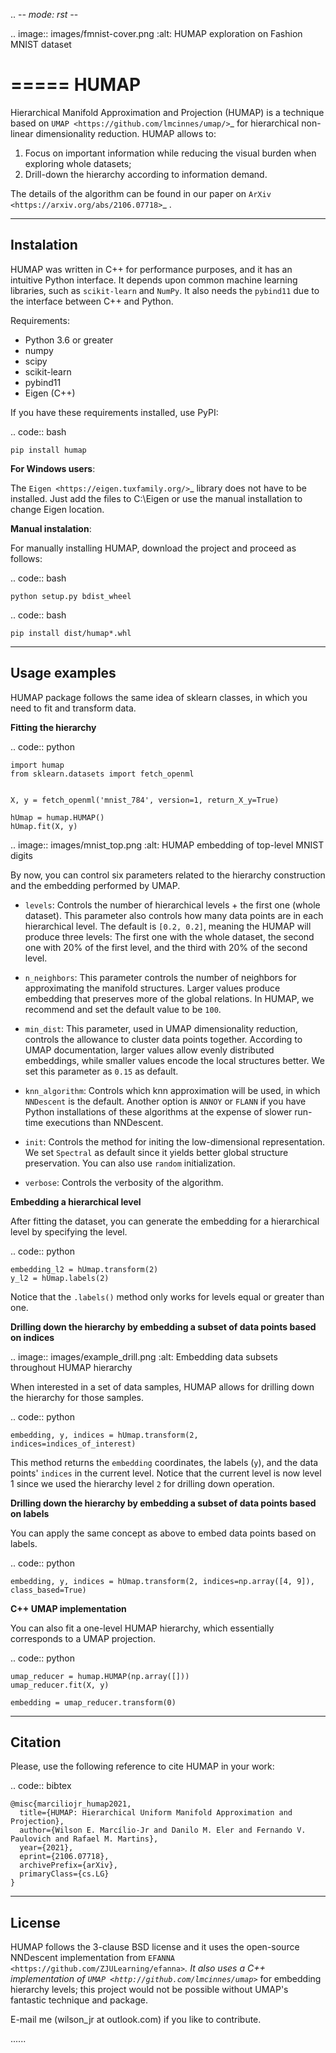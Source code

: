 .. -*- mode: rst -*-

.. image:: images/fmnist-cover.png
	:alt: HUMAP exploration on Fashion MNIST dataset

=====
HUMAP
=====

Hierarchical Manifold Approximation and Projection (HUMAP) is a technique based on `UMAP <https://github.com/lmcinnes/umap/>`_ for hierarchical non-linear dimensionality reduction. HUMAP allows to:


1. Focus on important information while reducing the visual burden when exploring whole datasets;
2. Drill-down the hierarchy according to information demand.

The details of the algorithm can be found in our paper on `ArXiv <https://arxiv.org/abs/2106.07718>`_ .


-----------
Instalation
-----------

HUMAP was written in C++ for performance purposes, and it has an intuitive Python interface. It depends upon common machine learning libraries, such as ``scikit-learn`` and ``NumPy``. It also needs the ``pybind11`` due to the interface between C++ and Python.


Requirements:

* Python 3.6 or greater
* numpy
* scipy
* scikit-learn
* pybind11
* Eigen (C++)

If you have these requirements installed, use PyPI:

.. code:: bash

    pip install humap


**For Windows users**:

The `Eigen <https://eigen.tuxfamily.org/>`_ library does not have to be installed. Just add the files to C:\Eigen or use the manual installation to change Eigen location.

**Manual instalation**: 

For manually installing HUMAP, download the project and proceed as follows:

.. code:: bash
 	
 	python setup.py bdist_wheel

.. code:: bash

 	pip install dist/humap*.whl


--------------
Usage examples
--------------

HUMAP package follows the same idea of sklearn classes, in which you need to fit and transform data.

**Fitting the hierarchy**

.. code:: python

	import humap
	from sklearn.datasets import fetch_openml


	X, y = fetch_openml('mnist_784', version=1, return_X_y=True)

	hUmap = humap.HUMAP()
	hUmap.fit(X, y)

.. image:: images/mnist_top.png
	:alt: HUMAP embedding of top-level MNIST digits

By now, you can control six parameters related to the hierarchy construction and the embedding performed by UMAP.

 -  ``levels``: Controls the number of hierarchical levels + the first one (whole dataset). This parameter also controls how many data points are in each hierarchical level. The default is ``[0.2, 0.2]``, meaning the HUMAP will produce three levels: The first one with the whole dataset, the second one with 20% of the first level, and the third with 20% of the second level.

 -  ``n_neighbors``: This parameter controls the number of neighbors for approximating the manifold structures. Larger values produce embedding that preserves more of the global relations. In HUMAP, we recommend and set the default value to be ``100``.

 -  ``min_dist``: This parameter, used in UMAP dimensionality reduction, controls the allowance to cluster data points together. According to UMAP documentation, larger values allow evenly distributed embeddings, while smaller values encode the local structures better. We set this parameter as ``0.15`` as default.

 -  ``knn_algorithm``: Controls which knn approximation will be used, in which ``NNDescent`` is the default. Another option is ``ANNOY`` or ``FLANN`` if you have Python installations of these algorithms at the expense of slower run-time executions than NNDescent.

 -  ``init``: Controls the method for initing the low-dimensional representation. We set ``Spectral`` as default since it yields better global structure preservation. You can also use ``random`` initialization.

 -  ``verbose``: Controls the verbosity of the algorithm.


**Embedding a hierarchical level**

After fitting the dataset, you can generate the embedding for a hierarchical level by specifying the level.

.. code:: python

	embedding_l2 = hUmap.transform(2)
	y_l2 = hUmap.labels(2)

Notice that the ``.labels()`` method only works for levels equal or greater than one.


**Drilling down the hierarchy by embedding a subset of data points based on indices**

.. image:: images/example_drill.png
	:alt: Embedding data subsets throughout HUMAP hierarchy

When interested in a set of data samples, HUMAP allows for drilling down the hierarchy for those samples.


.. code:: python

	embedding, y, indices = hUmap.transform(2, indices=indices_of_interest)

This method returns the ``embedding`` coordinates, the labels (``y``), and the data points' ``indices`` in the current level. Notice that the current level is now level 1 since we used the hierarchy level ``2`` for drilling down operation.


**Drilling down the hierarchy by embedding a subset of data points based on labels**

You can apply the same concept as above to embed data points based on labels. 

.. code:: python	

	embedding, y, indices = hUmap.transform(2, indices=np.array([4, 9]), class_based=True)


**C++ UMAP implementation**

You can also fit a one-level HUMAP hierarchy, which essentially corresponds to a UMAP projection.

.. code:: python

	umap_reducer = humap.HUMAP(np.array([]))
	umap_reducer.fit(X, y)

	embedding = umap_reducer.transform(0)

--------
Citation
--------

Please, use the following reference to cite HUMAP in your work:

.. code:: bibtex

    @misc{marciliojr_humap2021,
      title={HUMAP: Hierarchical Uniform Manifold Approximation and Projection}, 
      author={Wilson E. Marcílio-Jr and Danilo M. Eler and Fernando V. Paulovich and Rafael M. Martins},
      year={2021},
      eprint={2106.07718},
      archivePrefix={arXiv},
      primaryClass={cs.LG}
	}


-------
License
-------

HUMAP follows the 3-clause BSD license and it uses the open-source NNDescent implementation from `EFANNA <https://github.com/ZJULearning/efanna>`_. It also uses a C++ implementation of `UMAP <http://github.com/lmcinnes/umap>`_ for embedding hierarchy levels; this project would not be possible without UMAP's fantastic technique and package.

E-mail me (wilson_jr at outlook.com) if you like to contribute.


......
